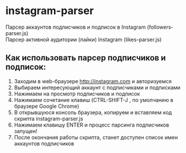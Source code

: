 # instagram-parser
Парсер аккаунтов подписчиков и подписок в Instagram (followers-parser.js)<br>
Парсер активной аудитории (лайки) Instagram (likes-parser.js)
<br>

## Как использовать парсер подписчиков и подписок:
1. Заходим в web-браузере http://instagram.com и авторизуемся
2. Выбираем интересующий аккаунт с подписчиками и подписками
3. Нажимаем на просмотр подписчиков и подписок
4. Нажимаем сочетание клавиш (CTRL-SHIFT-J , по умолчанию в браузере Google Chrome)
5. В открывшуюся консоль браузера, копируем и вставляем код скрипта instagram-parser.js
6. Нажимаем клавишу ENTER и процесс парсинга подписчиков запущен!
7. После окончания работы скрипта, станет доступен список имен аккаунтов подписчиков
